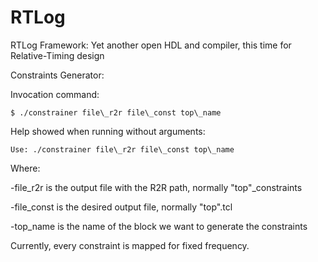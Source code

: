 # RTLog
RTLog Framework: Yet another open HDL and compiler, this time for Relative-Timing design

Constraints Generator:

Invocation command:

	$ ./constrainer file\_r2r file\_const top\_name

Help showed when running without arguments:

	Use: ./constrainer file\_r2r file\_const top\_name

Where:

-file\_r2r is the output file with the R2R path, normally "top"\_constraints

-file\_const is the desired output file, normally "top".tcl

-top\_name is the name of the block we want to generate the constraints

Currently, every constraint is mapped for fixed frequency.

